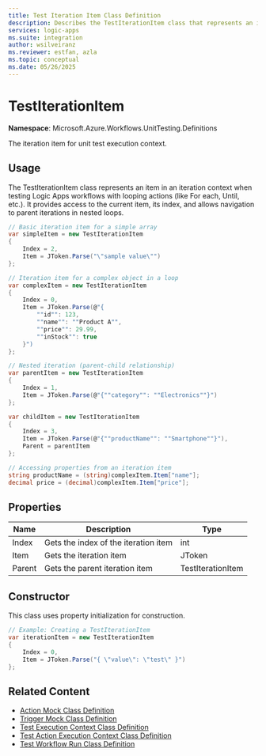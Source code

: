 ```yaml
---
title: Test Iteration Item Class Definition
description: Describes the TestIterationItem class that represents an item in an iteration context when testing Logic Apps workflows with looping actions, providing access to current item and index.
services: logic-apps
ms.suite: integration
author: wsilveiranz
ms.reviewer: estfan, azla
ms.topic: conceptual
ms.date: 05/26/2025
---
```


# TestIterationItem

**Namespace**: Microsoft.Azure.Workflows.UnitTesting.Definitions

The iteration item for unit test execution context.

## Usage

The TestIterationItem class represents an item in an iteration context when testing Logic Apps workflows with looping actions (like For each, Until, etc.). It provides access to the current item, its index, and allows navigation to parent iterations in nested loops.

```C#
// Basic iteration item for a simple array
var simpleItem = new TestIterationItem 
{
    Index = 2,
    Item = JToken.Parse("\"sample value\"")
};

// Iteration item for a complex object in a loop
var complexItem = new TestIterationItem 
{
    Index = 0,
    Item = JToken.Parse(@"{
        ""id"": 123,
        ""name"": ""Product A"",
        ""price"": 29.99,
        ""inStock"": true
    }")
};

// Nested iteration (parent-child relationship)
var parentItem = new TestIterationItem 
{
    Index = 1,
    Item = JToken.Parse(@"{""category"": ""Electronics""}")
};

var childItem = new TestIterationItem 
{
    Index = 3,
    Item = JToken.Parse(@"{""productName"": ""Smartphone""}"),
    Parent = parentItem
};

// Accessing properties from an iteration item
string productName = (string)complexItem.Item["name"];
decimal price = (decimal)complexItem.Item["price"];
```

## Properties

| Name | Description | Type |
|------|-------------|------|
| Index | Gets the index of the iteration item | int |
| Item | Gets the iteration item | JToken |
| Parent | Gets the parent iteration item | TestIterationItem |

## Constructor

This class uses property initialization for construction.

```C#
// Example: Creating a TestIterationItem
var iterationItem = new TestIterationItem 
{
    Index = 0,
    Item = JToken.Parse("{ \"value\": \"test\" }")
};
```

## Related Content

* [Action Mock Class Definition](action-mock-class-definition.md)
* [Trigger Mock Class Definition](trigger-mock-class-definition.md)
* [Test Execution Context Class Definition](test-execution-context-class-definition.md)
* [Test Action Execution Context Class Definition](test-action-execution-context-class-definition.md)
* [Test Workflow Run Class Definition](test-workflow-run-class-definition.md)
